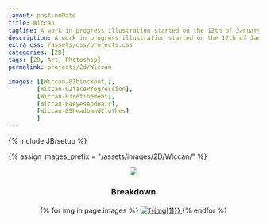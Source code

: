 ```yaml
---
layout: post-noDate
title: Wiccan
tagline: A work in progress illustration started on the 12th of January, 2015.
description: A work in progress illustration started on the 12th of January, 2015.
extra_css: /assets/css/projects.css
categories: [2D]
tags: [2D, Art, Photoshop]
permalink: projects/2d/Wiccan

images: [[Wiccan-01blockout,],
		[Wiccan-02faceProgression],
		[Wiccan-03refinement],
		[Wiccan-04eyesAndHair],
		[Wiccan-05headbandClothes]
		]
---
```

{% include JB/setup %}

{% assign images_prefix = "/assets/images/2D/Wiccan/" %}


<div class="projects-grid" id="slideshow" style="text-align: center;">
	<a href="{{images_prefix}}BrianTam-Wiccan.png">
		<img src="{{images_prefix}}BrianTam-Wiccan.png">
	</a>
	<h3>Breakdown</h3>
    {% for img in page.images %}
        <a href="{{images_prefix}}{{img[0]}}.png" class="project-container">
            <img src="{{images_prefix}}{{img[0]}}.png" class="img-responsive" alt="{{img[1]}}" style="margin-top: 3px">
        </a>
    {% endfor %}
</div>

<script>
    $('#slideshow').photobox('a', {history:false, time:0, counter:false});
</script>
